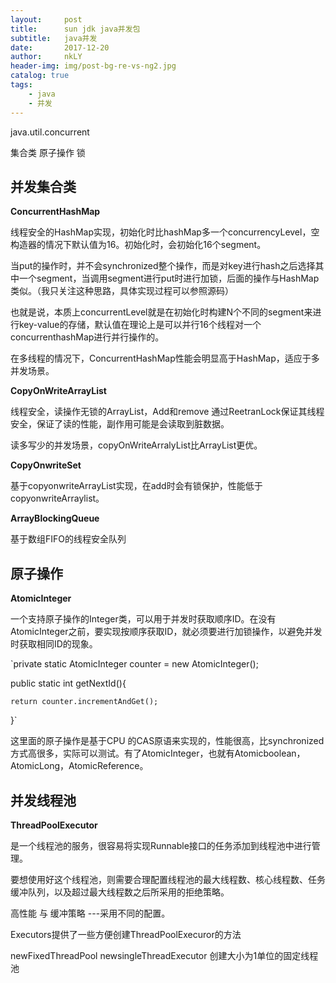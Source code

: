 ```yaml
---
layout:     post
title:      sun jdk java并发包
subtitle:   java并发
date:       2017-12-20
author:     nkLY
header-img: img/post-bg-re-vs-ng2.jpg
catalog: true
tags:
    - java
    - 并发
---
```


java.util.concurrent

集合类 原子操作 锁

## 并发集合类

**ConcurrentHashMap**

线程安全的HashMap实现，初始化时比hashMap多一个concurrencyLevel，空构造器的情况下默认值为16。初始化时，会初始化16个segment。

当put的操作时，并不会synchronized整个操作，而是对key进行hash之后选择其中一个segment，当调用segment进行put时进行加锁，后面的操作与HashMap类似。（我只关注这种思路，具体实现过程可以参照源码）

也就是说，本质上concurrentLevel就是在初始化时构建N个不同的segment来进行key-value的存储，默认值在理论上是可以并行16个线程对一个concurrenthashMap进行并行操作的。

在多线程的情况下，ConcurrentHashMap性能会明显高于HashMap，适应于多并发场景。

**CopyOnWriteArrayList**

线程安全，读操作无锁的ArrayList，Add和remove 通过ReetranLock保证其线程安全，保证了读的性能，副作用可能是会读取到脏数据。

读多写少的并发场景，copyOnWriteArralyList比ArrayList更优。

**CopyOnwriteSet**
 
 基于copyonwriteArrayList实现，在add时会有锁保护，性能低于copyonwriteArraylist。

**ArrayBlockingQueue**

基于数组FIFO的线程安全队列

## 原子操作 
**AtomicInteger**

一个支持原子操作的Integer类，可以用于并发时获取顺序ID。在没有AtomicInteger之前，要实现按顺序获取ID，就必须要进行加锁操作，以避免并发时获取相同ID的现象。

`private static AtomicInteger counter = new AtomicInteger();

 public static int getNextId(){
	
 	return counter.incrementAndGet();
 }`

这里面的原子操作是基于CPU 的CAS原语来实现的，性能很高，比synchronized方式高很多，实际可以测试。有了AtomicInteger，也就有Atomicboolean，AtomicLong，AtomicReference。

## 并发线程池

**ThreadPoolExecutor**

是一个线程池的服务，很容易将实现Runnable接口的任务添加到线程池中进行管理。

要想使用好这个线程池，则需要合理配置线程池的最大线程数、核心线程数、任务缓冲队列，以及超过最大线程数之后所采用的拒绝策略。

高性能 与 缓冲策略 ---采用不同的配置。

Executors提供了一些方便创建ThreadPoolExecuror的方法

 newFixedThreadPool
 newsingleThreadExecutor 创建大小为1单位的固定线程池





















